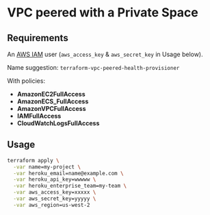 # VPC peered with a Private Space

## Requirements

An [AWS IAM](https://console.aws.amazon.com/iam/home) user (`aws_access_key` & `aws_secret_key` in Usage below).

Name suggestion: `terraform-vpc-peered-health-provisioner`

With policies:
* **AmazonEC2FullAccess**
* **AmazonECS_FullAccess**
* **AmazonVPCFullAccess**
* **IAMFullAccess**
* **CloudWatchLogsFullAccess**

## Usage

```bash
terraform apply \
  -var name=my-project \
  -var heroku_email=name@example.com \
  -var heroku_api_key=wwwww \
  -var heroku_enterprise_team=my-team \
  -var aws_access_key=xxxxx \
  -var aws_secret_key=yyyyy \
  -var aws_region=us-west-2
```
